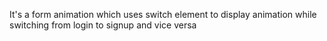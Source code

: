 It's a form animation which uses switch element to display animation while switching from login to signup and vice versa
